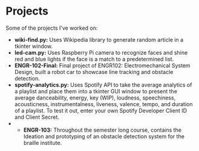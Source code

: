 # Projects
Some of the projects I've worked on:

* **wiki-find.py:** Uses Wikipedia library to generate random article in a tkinter window.  
* **led-cam.py:** Uses Raspberry Pi camera to recognize faces and shine red and blue lights if the face is a match to a predetermined list.  
* **ENGR-102-Final:** Final project of ENGR102: Electromechanical System Design, built a robot car to showcase line tracking and obstacle detection.  
* **spotify-analytics.py:** Uses Spotify API to take the average analytics of a playlist and place them into a tkinter GUI window to present the average danceability, energy, key (WIP), loudness, speechiness, acousticness, instrumentalness, liveness, valence, tempo, and duration of a playlist. To test it out, enter your own Spotify Developer Client ID and Client Secret.
* * **ENGR-103:** Throughout the semester long course, contains the Ideation and prototyping of an obstacle detection system for the braille institute.

